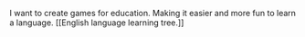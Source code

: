 I want to create games for education. 
Making it easier and more fun to learn a language. [[English language learning tree.]]


